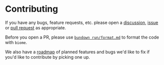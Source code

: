 # Contributing

If you have any bugs, feature requests, etc. please open a [discussion](https://github.com/rysana-ai/bundown/discussions), [issue](https://github.com/rysana-ai/bundown/issues) or [pull request](https://github.com/rysana-ai/bundown/pulls) as appropriate.

Before you open a PR, please use [`bundown run/format.md`](../run/format.md) to format the code with `biome`.

We also have a [roadmap](roadmap.md) of planned features and bugs we'd like to fix if you'd like to contribute by picking one up.
